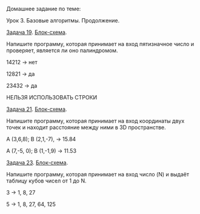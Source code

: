 Домашнее задание по теме:

Урок 3. Базовые алгоритмы. Продолжение.

[Задача 19](Task1\Program.cs). [Блок-схема](Task1\Task1.drawio.png).

Напишите программу, которая принимает на вход пятизначное число и проверяет, является ли оно палиндромом.

14212 -> нет

12821 -> да

23432 -> да

НЕЛЬЗЯ ИСПОЛЬЗОВАТЬ СТРОКИ

[Задача 21](Task2\Program.cs). [Блок-схема](Task2\Task2.drawio.png).

Напишите программу, которая принимает на вход координаты двух точек и находит расстояние между ними в 3D пространстве.

A (3,6,8); B (2,1,-7), -> 15.84

A (7,-5, 0); B (1,-1,9) -> 11.53

[Задача 23](Task3\Program.cs). [Блок-схема](Task3\Task3.drawio.png).

Напишите программу, которая принимает на вход число (N) и выдаёт таблицу кубов чисел от 1 до N.

3 -> 1, 8, 27

5 -> 1, 8, 27, 64, 125